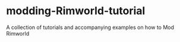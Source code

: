 # modding-Rimworld-tutorial
A collection of tutorials and accompanying examples on how to Mod Rimworld
